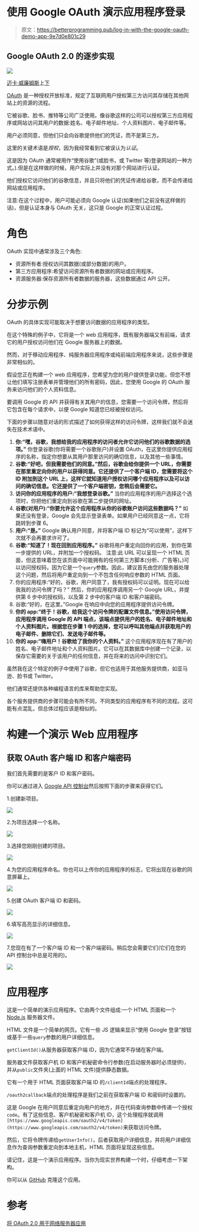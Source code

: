 # 使用 Google OAuth 演示应用程序登录

> 原文：<https://betterprogramming.pub/log-in-with-the-google-oauth-demo-app-9e7d0e801c29>

## Google OAuth 2.0 的逐步实现

![](img/48fa8b27897d05ffed12c21654865e01.png)

[迈卡·威廉姆斯](https://unsplash.com/@mr_williams_photography)上[下](https://unsplash.com/photos/lmFJOx7hPc4)

[OAuth](https://oauth.net/) 是一种授权开放标准，规定了互联网用户授权第三方访问其存储在其他网站上的资源的流程。

它被谷歌、脸书、推特等公司广泛使用。像谷歌这样的公司可以授权第三方应用程序或网站访问其用户的数据:姓名、电子邮件地址、个人资料图片、电子邮件等。

用户必须同意，但他们只会向谷歌提供他们的凭证，而不是第三方。

这里的关键术语是*授权*，因为我经常看到它被误认为*认证*。

这是因为 OAuth 通常被用作“使用谷歌”(或脸书，或 Twitter 等)登录网站的一种方式。).但是在这样做的时候，用户实际上并没有对那个网站进行认证。

他们授权它访问他们的谷歌信息，并且只将他们的凭证传递给谷歌，而不会传递给网站或应用程序。

注意:在这个过程中，用户可能必须向 Google 认证(如果他们之前没有这样做的话)，但是认证本身与 OAuth 无关，这只是 Google 的正常认证过程。

# 角色

OAuth 实现中通常涉及三个角色:

*   资源所有者:授权访问其数据(或部分数据)的用户。
*   第三方应用程序:希望访问资源所有者数据的网站或应用程序。
*   资源服务器:保存资源所有者数据的服务器，这些数据通过 API 公开。

# 分步示例

OAuth 的具体实现可能取决于想要访问数据的应用程序的类型。

在这个特殊的例子中，它将是一个 web 应用程序，既有服务器端又有前端，请求它的用户授权访问他们在 Google 服务器上的数据。

然而，对于移动应用程序、纯服务器应用程序或纯前端应用程序来说，这些步骤是非常相似的。

假设您正在构建一个 web 应用程序，您希望为您的用户提供登录功能，但您不想让他们填写注册表单并管理他们的所有密码，因此，您使用 Google 的 OAuth 服务来访问他们的个人资料信息。

要调用 Google 的 API 并获得有关其用户的信息，您需要一个访问令牌，然后将它包含在每个请求中，以便 Google 知道您已经被授权访问。

下面的步骤以随意对话的形式描述了如何获得这样的访问令牌，这样我们就不会迷失在技术术语中。

1.  **你:“嘿，谷歌，我想给我的应用程序的访问者允许它访问他们的谷歌数据的选项。”** 你登录谷歌(你将需要一个谷歌账户)并设置 OAuth，在这里你提供应用程序的名称，指定你想要从其用户那里访问的确切信息，以及其他一些事情。
2.  **谷歌:“好吧，但我需要他们的同意。”然后，谷歌会给你提供一个 URL，你需要在那里重定向你的用户以获得同意。它还提供了一个客户端 ID，您需要将这个 ID 附加到这个 URL 上，这样它就知道用户授权访问哪个应用程序以及可以访问的确切信息。它还提供了一个客户端密钥，您稍后会需要它。**
3.  **访问你的应用程序的用户:“我想登录谷歌。”**
    当你的应用程序的用户选择这个选项时，你把他们重定向到谷歌在第二步提供的网址。
4.  **谷歌(对用户):“你要允许这个应用程序从你的谷歌账户访问这些数据吗？”**
    如果还没有登录，Google 会先显示登录表单。如果用户已经同意这一点，它将跳转到步骤 6。
5.  **用户:“是。”**
    Google 确认用户同意，并将客户端 ID 标记为“可以使用”，这样下次就不会再要求许可了。
6.  **谷歌:“知道了！现在回到应用程序。”**
    谷歌将用户重定向回你的应用，到你在第一步提供的 URL，并附加一个授权码。
    注意:此 URL 可以呈现一个 HTML 页面，但这意味着您在该页面中可能拥有的任何第三方脚本(分析、广告等)。)可以访问授权码，因为它是一个`query`参数。因此，建议首先由您的服务器处理这个问题，然后将用户重定向到一个不包含任何响应参数的 HTML 页面。
7.  你的应用程序:“好的，谷歌，用户同意了，我有授权码可以证明。现在可以给我我的访问令牌了吗？”
    然后，你的应用程序调用另一个 Google URL，并提供第 6 步中的授权码，以及第 2 步中的客户端 ID 和客户端密码。
8.  谷歌:“好的，在这里。”Google 在响应中向您的应用程序提供访问令牌。
9.  **你的 app:“终于！谷歌，给我这个访问令牌的配置文件信息。”使用访问令牌，应用程序调用 Google 的 API 端点，该端点提供用户的姓名、电子邮件地址和个人资料图片。根据您在步骤 1 中的选择，您可以呼叫其他端点并获取用户的电子邮件、删除它们、发送电子邮件等。**
10.  **你的 app:“嗨用户！谷歌给了我你的个人资料。”**
    这个应用程序现在有了用户的姓名、电子邮件地址和个人资料图片。它可以在其数据库中创建一个记录，以保存它需要的关于该用户的任何信息，并在将来的访问中识别它们。

虽然我在这个特定的例子中使用了谷歌，但它也适用于其他服务提供商，如亚马逊、脸书或 Twitter。

他们通常还提供各种编程语言的库来帮助您实现。

各个服务提供商的步骤可能会有所不同，不同类型的应用程序有不同的流程。这可能有点混乱，但总体过程应该是相似的。

# 构建一个演示 Web 应用程序

## 获取 OAuth 客户端 ID 和客户端密码

我们首先需要的是客户 ID 和客户密码。

你可以通过进入 [Google API 控制台](https://console.developers.google.com/projectselector2/apis/dashboard?organizationId=0&supportedpurview=project)然后按照下面的步骤来获得它们。

1.创建新项目。

![](img/73461980995b1c14fb157a9d4633cd08.png)

2.为项目选择一个名称。

![](img/b86d9671c292b55b0124b7eb9f717186.png)

3.选择您刚刚创建的项目。

![](img/c38cd8f1edcc398c375842d0d3424269.png)

4.为您的应用程序命名。你也可以上传你的应用程序的标志，它将出现在谷歌的同意屏幕上。

![](img/28caab0b3c1a7104dc19825599dab669.png)

5.创建 OAuth 客户端 ID 和密码。

![](img/7efbb89e2abb6ad7c44b2308473fa5da.png)

6.填写高亮显示的详细信息。

![](img/465117199b875b6bbce3c10853ee1152.png)

7.您现在有了一个客户端 ID 和一个客户端密码。稍后您会需要它们(它们在您的 API 控制台中总是可用的)。

![](img/59dea0060727e610f73e690dcb85d2b5.png)

# 应用程序

这是一个简单的演示应用程序。它由两个文件组成:一个 HTML 页面和一个 [Node.js](https://nodejs.org/) 服务器文件。

HTML 文件是一个简单的网页。它有一些 JS 逻辑来显示“使用 Google 登录”按钮或基于一些`query`参数的用户详细信息。

`getClientId()`从服务器获取客户端 ID，因为它通常不存储在客户端。

服务器文件获取客户机 ID 和客户机秘密命令行参数(在启动服务器时必须提供)，并从`public`文件夹(上面的 HTML 文件)提供静态数据。

它有一个用于 HTML 页面获取客户端 ID 的`/clientId`端点的处理程序。

`/oauth2callback`端点的处理程序是我们之前在获取客户端 ID 和密码时设置的。

这是 Google 在用户同意后重定向用户的地方，并在代码查询参数中传递一个授权`code`。有了这些信息、客户机秘密和客户机 ID，这个处理程序就调用`[https://www.googleapis.com/oauth2/v4/token](https://www.googleapis.com/oauth2/v4/token)`来获取访问令牌。

然后，它将令牌传递给`getUserInfo()`，后者获取用户详细信息，并将用户详细信息作为查询参数重定向到本地主机，HTML 页面将呈现这些信息。

请记住，这是一个演示应用程序。当你为现实世界构建一个时，仔细考虑一下架构。

你可以从 [GitHub](https://github.com/ionelh/google-oauth-demo-app) 克隆这个应用。

# 参考

[将 OAuth 2.0 用于网络服务器应用](https://developers.google.com/identity/protocols/OAuth2WebServer)